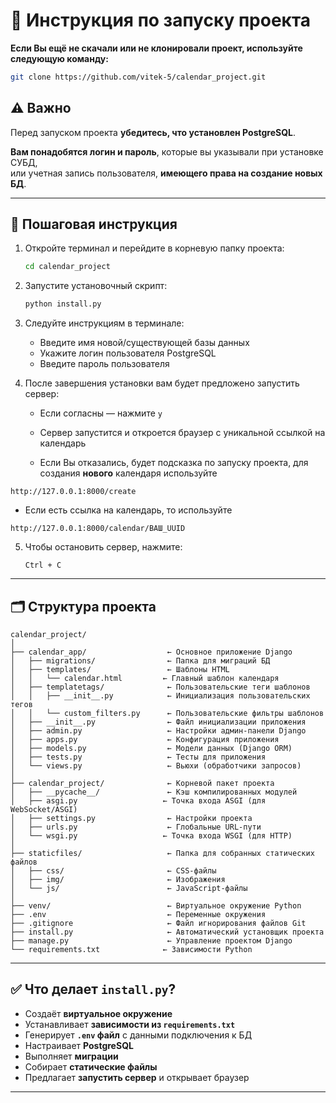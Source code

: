 # 📄 Инструкция по запуску проекта

**Если Вы ещё не скачали или не клонировали проект, используйте следующую команду:**

```bash
git clone https://github.com/vitek-5/calendar_project.git
```

## ⚠️ Важно

Перед запуском проекта **убедитесь, что установлен PostgreSQL**.

**Вам понадобятся логин и пароль**, которые вы указывали при установке СУБД,  
или учетная запись пользователя, **имеющего права на создание новых БД**.

---

## 🔧 Пошаговая инструкция

1. Откройте терминал и перейдите в корневую папку проекта:
   ```bash
   cd calendar_project
   ```

2. Запустите установочный скрипт:
   ```bash
   python install.py
   ```

3. Следуйте инструкциям в терминале:
   - Введите имя новой/существующей базы данных
   - Укажите логин пользователя PostgreSQL
   - Введите пароль пользователя

4. После завершения установки вам будет предложено запустить сервер:
   - Если согласны — нажмите `y`
   - Сервер запустится и откроется браузер с уникальной ссылкой на календарь

   - Если Вы отказались, будет подсказка по запуску проекта, для создания **нового** календаря используйте

```
http://127.0.0.1:8000/create

```

   - Если есть ссылка на календарь, то используйте

```
http://127.0.0.1:8000/calendar/ВАШ_UUID

```
5. Чтобы остановить сервер, нажмите:
   ```
   Ctrl + C
   ```

---

## 🗂 Структура проекта

```
calendar_project/
│
├── calendar_app/                  ← Основное приложение Django
│   ├── migrations/                ← Папка для миграций БД
│   ├── templates/                 ← Шаблоны HTML
│   │   └── calendar.html         ← Главный шаблон календаря
│   ├── templatetags/              ← Пользовательские теги шаблонов
│   │   ├── __init__.py            ← Инициализация пользовательских тегов
│   │   └── custom_filters.py      ← Пользовательские фильтры шаблонов
│   ├── __init__.py                ← Файл инициализации приложения
│   ├── admin.py                   ← Настройки админ-панели Django
│   ├── apps.py                    ← Конфигурация приложения
│   ├── models.py                  ← Модели данных (Django ORM)
│   ├── tests.py                   ← Тесты для приложения
│   └── views.py                   ← Вьюхи (обработчики запросов)
│
├── calendar_project/              ← Корневой пакет проекта
│   ├── __pycache__/               ← Кэш компилированных модулей
│   ├── asgi.py                   ← Точка входа ASGI (для WebSocket/ASGI)
│   ├── settings.py                ← Настройки проекта
│   ├── urls.py                    ← Глобальные URL-пути
│   └── wsgi.py                   ← Точка входа WSGI (для HTTP)
│
├── staticfiles/                   ← Папка для собранных статических файлов
│   ├── css/                       ← CSS-файлы
│   ├── img/                       ← Изображения
│   └── js/                        ← JavaScript-файлы
│
├── venv/                          ← Виртуальное окружение Python
├── .env                           ← Переменные окружения
├── .gitignore                     ← Файл игнорирования файлов Git
├── install.py                     ← Автоматический установщик проекта
├── manage.py                      ← Управление проектом Django
└── requirements.txt              ← Зависимости Python
```

---

## ✅ Что делает `install.py`?

- Создаёт **виртуальное окружение**
- Устанавливает **зависимости из `requirements.txt`**
- Генерирует **`.env` файл** с данными подключения к БД
- Настраивает **PostgreSQL**
- Выполняет **миграции**
- Собирает **статические файлы**
- Предлагает **запустить сервер** и открывает браузер

---